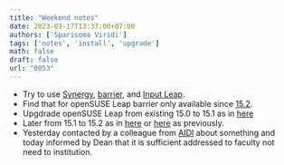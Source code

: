 ```yaml
---
title: "Weekend notes"
date: 2023-03-17T13:37:00+07:00
authors: ['Sparisoma Viridi']
tags: ['notes', 'install', 'upgrade']
math: false
draft: false
url: "0053"
---
```


+ Try to use [Synergy](https://github.com/symless/synergy-core), [barrier](https://github.com/debauchee/barrier), and [Input Leap](https://github.com/input-leap/input-leap).
+ Find that for openSUSE Leap barrier only available since [15.2](https://repology.org/project/barrier/versions).
+ Upgdrade openSUSE Leap from existing 15.0 to 15.1 as in [here](https://linuxkamarada.com/en/2019/05/27/how-to-upgrade-from-opensuse-leap-150-to-151/)
+ Later from 15.1 to 15.2 as in [here](https://www.cyberciti.biz/faq/how-to-upgrade-opensuse-15-1-to-15-2-using-the-cli/) or [here](https://linuxkamarada.com/en/2020/09/01/linux-kamarada-and-opensuse-leap-how-to-upgrade-from-151-to-152/) as previously.
+ Yesterday contacted by a colleague from [AIDI](https://aidi.id/) about something and today informed by Dean that it is sufficient addressed to faculty not need to institution.
